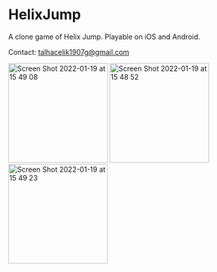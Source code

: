 # HelixJump
 A clone game of Helix Jump. Playable on iOS and Android.
 
 Contact: talhacelik1907g@gmail.com
 
<img width="200" alt="Screen Shot 2022-01-19 at 15 49 08" src="https://user-images.githubusercontent.com/32821029/150167053-1d8b856c-229f-4aa8-963a-a5d05b532f51.png">
<img width="200" alt="Screen Shot 2022-01-19 at 15 48 52" src="https://user-images.githubusercontent.com/32821029/150167084-041d7a0b-85c6-4067-82d0-32b4e549651a.png">
<img width="200" alt="Screen Shot 2022-01-19 at 15 49 23" src="https://user-images.githubusercontent.com/32821029/150167092-d58f9cfc-cbe9-416e-b601-610a4ea8d9e2.png">
